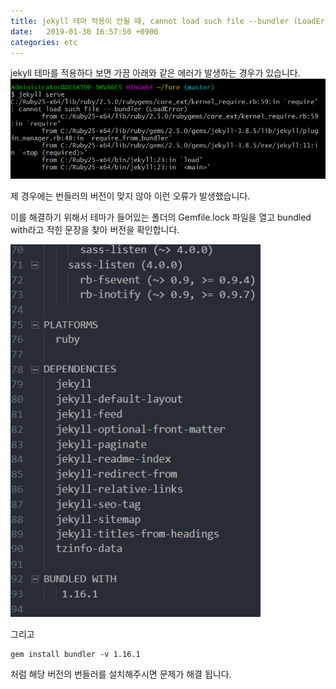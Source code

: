 ```yaml
---
title: jekyll 테마 적용이 안될 때, cannot load such file --bundler (LoadError), jeykyll serve 에러
date:   2019-01-30 16:57:50 +0900
categories: etc
---
```

jekyll 테마를 적용하다 보면 가끔 아래와 같은 에러가 발생하는 경우가 있습니다.
![LoadError](/assets/image/ruby-gemlock-version-error.PNG)

제 경우에는 번들러의 버전이 맞지 않아 이런 오류가 발생했습니다.

이를 해결하기 위해서 테마가 들어있는 폴더의 Gemfile.lock 파일을 열고 bundled with라고 적힌 문장을 찾아 버전을 확인합니다.

<img src="/assets/image/bundle-version.PNG" alt="drawing" width="400"/>

그리고 

    gem install bundler -v 1.16.1

처럼 해당 버전의 번들러를 설치해주시면 문제가 해결 됩니다.
